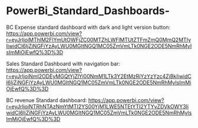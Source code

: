 # PowerBi_Standard_Dashboards-

BC Expense standard dashboard with dark and light version button: https://app.powerbi.com/view?r=eyJrIjoiMThlM2FlYmUtOWFjZC00MTZhLWFlMTUtZTFmZmQ0MmQ2MTIyIiwidCI6IjZiNGFiYzAyLWU0MGItNGQ1MC05ZmVmLTk0NGE2ODE5NmRhMyIsImMiOjEwfQ%3D%3D 

Sales Standard Dashboard with navigation bar: https://app.powerbi.com/view?r=eyJrIjoiNmI2ODEyMGQtYjZlYi00NmM1LTk3Y2EtMzRiYzYzYzc4ZjBkIiwidCI6IjZiNGFiYzAyLWU0MGItNGQ1MC05ZmVmLTk0NGE2ODE5NmRhMyIsImMiOjEwfQ%3D%3D 

BC revenue Standard dashboard: https://app.powerbi.com/view?r=eyJrIjoiNTRhNTAzNmYtMTI2YS00YjM1LWE5NTEtYTI2YTYyZDVkOWY3IiwidCI6IjZiNGFiYzAyLWU0MGItNGQ1MC05ZmVmLTk0NGE2ODE5NmRhMyIsImMiOjEwfQ%3D%3D 
